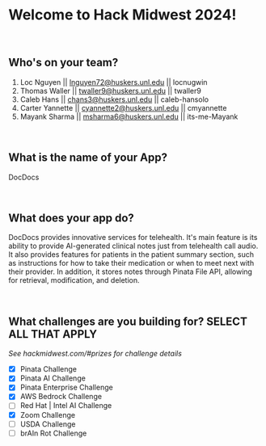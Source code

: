 # Welcome to Hack Midwest 2024!

<br />

## Who's on your team?

1. Loc Nguyen  || lnguyen72@huskers.unl.edu || locnugwin
2. Thomas Waller  || twaller9@huskers.unl.edu || twaller9
3. Caleb Hans  || chans3@huskers.unl.edu || caleb-hansolo
4. Carter Yannette  || cyannette2@huskers.unl.edu || cmyannette
5. Mayank Sharma  || msharma6@huskers.unl.edu || its-me-Mayank

<br />

## What is the name of your App?
DocDocs

<br />

## What does your app do?
DocDocs provides innovative services for telehealth. It's main feature is its ability to provide AI-generated clinical notes just from telehealth call audio. It also provides features for patients in the patient summary section, such as instructions for how to take their medication or when to meet next with their provider. In addition, it stores notes through Pinata File API, allowing for retrieval, modification, and deletion. 

<br />

## What challenges are you building for? SELECT ALL THAT APPLY
*See hackmidwest.com/#prizes for challenge details*
- [x]  Pinata Challenge
- [x]  Pinata AI Challenge
- [x]  Pinata Enterprise Challenge
- [x]  AWS Bedrock Challenge
- [ ]  Red Hat | Intel AI Challenge
- [x]  Zoom Challenge
- [ ]  USDA Challenge
- [ ]  brAIn Rot Challenge

<br /><br />
